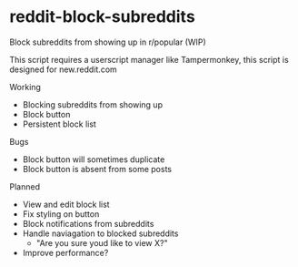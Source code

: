 # reddit-block-subreddits
Block subreddits from showing up in r/popular (WIP)

This script requires a userscript manager like Tampermonkey, this script is designed for new.reddit.com

Working
- Blocking subreddits from showing up
- Block button
- Persistent block list

Bugs
- Block button will sometimes duplicate
- Block button is absent from some posts

Planned
- View and edit block list
- Fix styling on button
- Block notifications from subreddits
- Handle naviagation to blocked subreddits
    - "Are you sure youd like to view X?"
- Improve performance?
